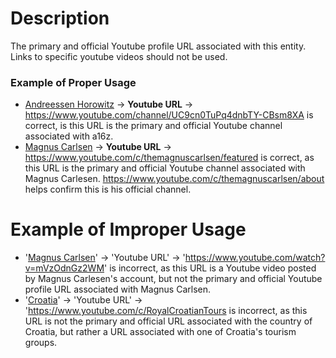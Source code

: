 # Description
The primary and official Youtube profile URL associated with this entity. Links to specific youtube videos should not be used.

### Example of Proper Usage
* [Andreessen Horowitz](https://golden.com/wiki/Andreessen_Horowitz_(a16z)-K4N) → **Youtube URL** → https://www.youtube.com/channel/UC9cn0TuPq4dnbTY-CBsm8XA is correct, is this URL is the primary and official Youtube channel associated with a16z.
* [Magnus Carlsen](https://golden.com/wiki/Magnus_Carlsen-ZPKDG) → **Youtube URL** → https://www.youtube.com/c/themagnuscarlsen/featured is correct, as this URL is the primary and official Youtube channel associated with Magnus Carlesen. https://www.youtube.com/c/themagnuscarlsen/about helps confirm this is his official channel.

# Example of Improper Usage
* '[Magnus Carlsen](https://golden.com/wiki/Magnus_Carlsen-ZPKDG)' -> 'Youtube URL' -> 'https://www.youtube.com/watch?v=mVzOdnGz2WM' is incorrect, as this URL is a Youtube video posted by Magnus Carlesen's account, but not the primary and official Youtube profile URL associated with Magnus Carlsen.
* '[Croatia](https://golden.com/wiki/Croatia-EP88)' -> 'Youtube URL' -> 'https://www.youtube.com/c/RoyalCroatianTours is incorrect, as this URL is not the primary and official URL associated with the country of Croatia, but rather a URL associated with one of Croatia's tourism groups.
